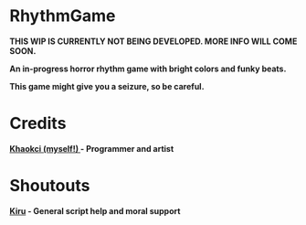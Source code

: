 # RhythmGame

<b>THIS WIP IS CURRENTLY NOT BEING DEVELOPED. MORE INFO WILL COME SOON.

An in-progress horror rhythm game with bright colors and funky beats.

This game might give you a seizure, so be careful.

# Credits 
[Khaokci (myself!) ](https://github.com/Khaokci) - Programmer and artist

# Shoutouts
[Kiru](https://github.com/0neGal) - General script help and moral support
<br>
